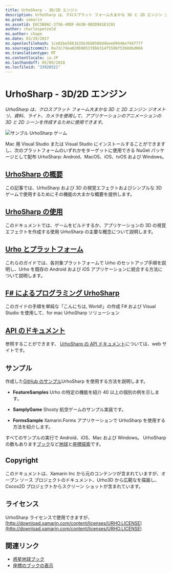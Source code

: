 ```yaml
---
title: UrhoSharp - 3D/2D エンジン
description: UrhoSharp は、クロスプラット フォーム大まかな 3D と 2D エンジン ジオメトリ、資料、ライト、カメラを使用して、アプリケーションのアニメーションの 3D と 2D シーンを作成するために使用できます。
ms.prod: xamarin
ms.assetid: E6C5B86C-3756-49DF-843B-0B3D981E1C01
author: charlespetzold
ms.author: chape
ms.date: 03/29/2017
ms.openlocfilehash: 1ce02be5661b35b36b0508d4bee89448e7447777
ms.sourcegitcommit: 0a72c7dea020b965378b6314f558bf5360dbd066
ms.translationtype: MT
ms.contentlocale: ja-JP
ms.lasthandoff: 05/09/2018
ms.locfileid: "33920521"
---
```

# <a name="urhosharp---3d2d-engine"></a>UrhoSharp - 3D/2D エンジン

_UrhoSharp は、クロスプラット フォーム大まかな 3D と 2D エンジン ジオメトリ、資料、ライト、カメラを使用して、アプリケーションのアニメーションの 3D と 2D シーンを作成するために使用できます。_

![サンプル UrhoSharp ゲーム](images/video.gif)

Mac 用 Visual Studio または Visual Studio にインストールすることができますし、次のプラットフォームのいずれかをターゲットに使用できる NuGet パッケージとして配布 UrhoSharp: Android、MacOS、iOS、tvOS および Windows。

## <a name="an-introduction-to-urhosharpgraphics-gamesurhosharpintroductionmd"></a>[UrhoSharp の概要](~/graphics-games/urhosharp/introduction.md)

この記事では、UrhoSharp および 3D の視覚エフェクトおよびシンプルな 3D ゲームで使用するためにその機能の大まかな概要を提供します。

## <a name="using-urhosharpgraphics-gamesurhosharpusingmd"></a>[UrhoSharp の使用](~/graphics-games/urhosharp/using.md)

このドキュメントでは、ゲームをビルドするか、アプリケーションの 3D の視覚エフェクトを作成する使用 UrhoSharp の主要な概念について説明します。

## <a name="urho-and-your-platformgraphics-gamesurhosharpplatformindexmd"></a>[Urho とプラットフォーム](~/graphics-games/urhosharp/platform/index.md)

これらのガイドでは、各対象プラットフォームで Urho のセットアップ手順を説明し、Urho を既存の Android および iOS アプリケーションに統合する方法について説明します。

## <a name="programming-urhosharp-with-fgraphics-gamesurhosharpfsharpmd"></a>[F# によるプログラミング UrhoSharp](~/graphics-games/urhosharp/fsharp.md)

このガイドの手順を単純な「こんにちは, World!」の作成 F# および Visual Studio を使用して、for mac UrhoSharp ソリューション

## <a name="api-documentationhttpsdeveloperxamarincomapirooturho"></a>[API のドキュメント](https://developer.xamarin.com/api/root/Urho/)

参照することができます、 [UrhoSharp の API ドキュメント](https://developer.xamarin.com/api/root/Urho/)については、web サイトです。

## <a name="samples"></a>サンプル

作成した[GitHub のサンプル](http://github.com/xamarin/urho-samples)UrhoSharp を使用する方法を説明します。

- **FeatureSamples** Urho の特定の機能を紹介 40 以上の個別の例を示します。

- **SamplyGame** Shooty 航空ゲームのサンプル実装です。

- **FormsSample** Xamarin.Forms アプリケーションで UrhoSharp を使用する方法を紹介します。

すべてのサンプルの実行で Android、iOS、Mac および Windows。
UrhoSharp の数もあります[ブック](https://developer.xamarin.com/workbooks/)など[地球](https://developer.xamarin.com/workbooks/graphics/urhosharp/planetearth/planetearth.workbook)と[座標探索](https://developer.xamarin.com/workbooks/graphics/urhosharp/coordinates/ExploringUrhoCoordinates.workbook)です。

## <a name="copyright"></a>Copyright

このドキュメントは、Xamarin Inc から元のコンテンツが含まれていますが、オープン ソース プロジェクトのドキュメント、Urho3D から広範なを描画し、Cocos2D プロジェクトからスクリーン ショットが含まれています。

## <a name="license"></a>ライセンス

UrhoSharp ライセンスで使用できますが、 [http://download.xamarin.com/content/licenses/URHO.LICENSE](http://download.xamarin.com/content/licenses/URHO.LICENSE)

## <a name="related-links"></a>関連リンク

- [惑星地球ブック](https://developer.xamarin.com/workbooks/graphics/urhosharp/planetearth/planetearth.workbook)
- [座標のブックの表示](https://developer.xamarin.com/workbooks/graphics/urhosharp/coordinates/ExploringUrhoCoordinates.workbook)
